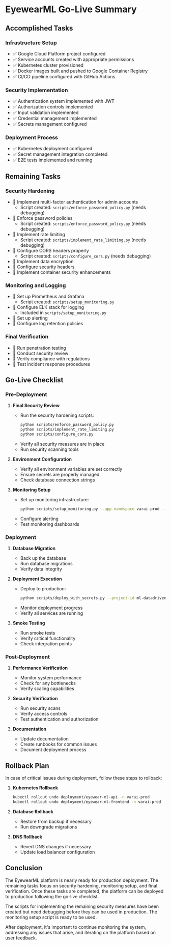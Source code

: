 # EyewearML Go-Live Summary

## Accomplished Tasks

### Infrastructure Setup
- ✅ Google Cloud Platform project configured
- ✅ Service accounts created with appropriate permissions
- ✅ Kubernetes cluster provisioned
- ✅ Docker images built and pushed to Google Container Registry
- ✅ CI/CD pipeline configured with GitHub Actions

### Security Implementation
- ✅ Authentication system implemented with JWT
- ✅ Authorization controls implemented
- ✅ Input validation implemented
- ✅ Credential management implemented
- ✅ Secrets management configured

### Deployment Process
- ✅ Kubernetes deployment configured
- ✅ Secret management integration completed
- ✅ E2E tests implemented and running

## Remaining Tasks

### Security Hardening
- 🔲 Implement multi-factor authentication for admin accounts
  - Script created: `scripts/enforce_password_policy.py` (needs debugging)
- 🔲 Enforce password policies
  - Script created: `scripts/enforce_password_policy.py` (needs debugging)
- 🔲 Implement rate limiting
  - Script created: `scripts/implement_rate_limiting.py` (needs debugging)
- 🔲 Configure CORS headers properly
  - Script created: `scripts/configure_cors.py` (needs debugging)
- 🔲 Implement data encryption
- 🔲 Configure security headers
- 🔲 Implement container security enhancements

### Monitoring and Logging
- 🔲 Set up Prometheus and Grafana
  - Script created: `scripts/setup_monitoring.py`
- 🔲 Configure ELK stack for logging
  - Included in `scripts/setup_monitoring.py`
- 🔲 Set up alerting
- 🔲 Configure log retention policies

### Final Verification
- 🔲 Run penetration testing
- 🔲 Conduct security review
- 🔲 Verify compliance with regulations
- 🔲 Test incident response procedures

## Go-Live Checklist

### Pre-Deployment
1. **Final Security Review**
   - Run the security hardening scripts:
     ```bash
     python scripts/enforce_password_policy.py
     python scripts/implement_rate_limiting.py
     python scripts/configure_cors.py
     ```
   - Verify all security measures are in place
   - Run security scanning tools

2. **Environment Configuration**
   - Verify all environment variables are set correctly
   - Ensure secrets are properly managed
   - Check database connection strings

3. **Monitoring Setup**
   - Set up monitoring infrastructure:
     ```bash
     python scripts/setup_monitoring.py --app-namespace varai-prod --monitoring-namespace monitoring
     ```
   - Configure alerting
   - Test monitoring dashboards

### Deployment
1. **Database Migration**
   - Back up the database
   - Run database migrations
   - Verify data integrity

2. **Deployment Execution**
   - Deploy to production:
     ```bash
     python scripts/deploy_with_secrets.py --project-id ml-datadriven-recos --deployment-type kubernetes --environment prod
     ```
   - Monitor deployment progress
   - Verify all services are running

3. **Smoke Testing**
   - Run smoke tests
   - Verify critical functionality
   - Check integration points

### Post-Deployment
1. **Performance Verification**
   - Monitor system performance
   - Check for any bottlenecks
   - Verify scaling capabilities

2. **Security Verification**
   - Run security scans
   - Verify access controls
   - Test authentication and authorization

3. **Documentation**
   - Update documentation
   - Create runbooks for common issues
   - Document deployment process

## Rollback Plan

In case of critical issues during deployment, follow these steps to rollback:

1. **Kubernetes Rollback**
   ```bash
   kubectl rollout undo deployment/eyewear-ml-api -n varai-prod
   kubectl rollout undo deployment/eyewear-ml-frontend -n varai-prod
   ```

2. **Database Rollback**
   - Restore from backup if necessary
   - Run downgrade migrations

3. **DNS Rollback**
   - Revert DNS changes if necessary
   - Update load balancer configuration

## Conclusion

The EyewearML platform is nearly ready for production deployment. The remaining tasks focus on security hardening, monitoring setup, and final verification. Once these tasks are completed, the platform can be deployed to production following the go-live checklist.

The scripts for implementing the remaining security measures have been created but need debugging before they can be used in production. The monitoring setup script is ready to be used.

After deployment, it's important to continue monitoring the system, addressing any issues that arise, and iterating on the platform based on user feedback.
